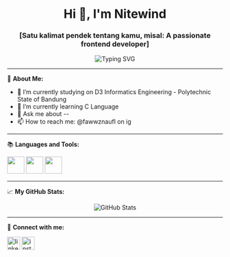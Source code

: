 <h1 align="center">Hi 👋, I'm Nitewind</h1>
<h3 align="center">[Satu kalimat pendek tentang kamu, misal: A passionate frontend developer]</h3>

<p align="center">
  <img src="https://readme-typing-svg.demolab.com?font=Fira+Code&size=22&pause=1000&center=true&vCenter=true&width=435&lines=Welcome+to+my+GitHub+profile!" alt="Typing SVG" />
</p>

---

🌟 **About Me:**

- 🔭 I’m currently studying on D3 Informatics Engineering - Polytechnic State of Bandung
- 🌱 I’m currently learning C Language
- 💬 Ask me about --
- 📫 How to reach me: @fawwznaufl on ig

---

📚 **Languages and Tools:**

<p align="left">
  <img src="https://cdn.jsdelivr.net/gh/devicons/devicon/icons/html5/html5-original.svg" width="40" height="40"/>
  <img src="https://cdn.jsdelivr.net/gh/devicons/devicon/icons/css3/css3-original.svg" width="40" height="40"/>
  <img src="https://cdn.jsdelivr.net/gh/devicons/devicon/icons/javascript/javascript-original.svg" width="40" height="40"/>
  <!-- Tambahkan icon lainnya sesuai skill kamu -->
</p>

---

📈 **My GitHub Stats:**

<p align="center">
  <img src="https://github-readme-stats.vercel.app/api?username=[username-kamu]&show_icons=true&theme=radical" alt="GitHub Stats" />
</p>

---

🔗 **Connect with me:**

<p align="left">
  <a href="https://linkedin.com/in/--" target="blank"><img align="center" src="https://cdn.jsdelivr.net/gh/devicons/devicon/icons/linkedin/linkedin-original.svg" alt="linkedin" height="30" width="30" /></a>
  <a href="https://instagram.com/fawwznaufl" target="blank"><img align="center" src="https://cdn.jsdelivr.net/gh/devicons/devicon/icons/instagram/instagram-original.svg" alt="instagram" height="30" width="30" /></a>
</p>
